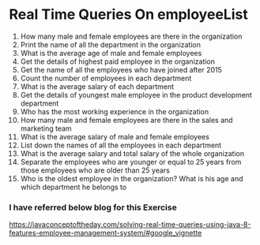 # Real Time Queries On employeeList
1. How many male and female employees are there in the organization
2. Print the name of all the department in the organization
3. What is the average age of male and female employees
4. Get the details of highest paid employee in the organization
5. Get the name of all the  employees who have joined after 2015
6. Count the number of employees in each department
7. What is the average salary of each department
8. Get the details of youngest male employee in the product development department
9. Who has the most working experience in the organization
10. How many male and female employees are there in the sales and marketing team
11. What is the average salary of male and female employees
12. List down the names of all the employees in each department
13. What is the average salary and total salary of the whole organization
14. Separate the employees who are younger or equal to 25 years from those employees who are older than 25 years
15. Who is the oldest employee in the organization? What is his age and which department he belongs to


### I have referred below blog for this Exercise 
https://javaconceptoftheday.com/solving-real-time-queries-using-java-8-features-employee-management-system/#google_vignette